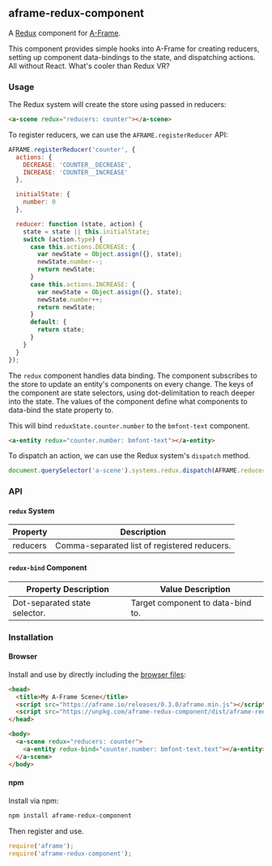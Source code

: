 ## aframe-redux-component

A [Redux](http://redux.js.org/) component for [A-Frame](https://aframe.io).

This component provides simple hooks into A-Frame for creating reducers,
setting up component data-bindings to the state, and dispatching actions. All
without React. What's cooler than Redux VR?

### Usage

The Redux system will create the store using passed in reducers:

```html
<a-scene redux="reducers: counter"></a-scene>
```

To register reducers, we can use the `AFRAME.registerReducer` API:

```js
AFRAME.registerReducer('counter', {
  actions: {
    DECREASE: 'COUNTER__DECREASE',
    INCREASE: 'COUNTER__INCREASE'
  },

  initialState: {
    number: 0
  },

  reducer: function (state, action) {
    state = state || this.initialState;
    switch (action.type) {
      case this.actions.DECREASE: {
        var newState = Object.assign({}, state);
        newState.number--;
        return newState;
      }
      case this.actions.INCREASE: {
        var newState = Object.assign({}, state);
        newState.number++;
        return newState;
      }
      default: {
        return state;
      }
    }
  }
});
```

The `redux` component handles data binding. The component subscribes to the
store to update an entity's components on every change. The keys of the
component are state selectors, using dot-delimitation to reach deeper into the
state. The values of the component define what components to data-bind the
state property to.

This will bind `reduxState.counter.number` to the `bmfont-text` component.

```html
<a-entity redux="counter.number: bmfont-text"></a-entity>
```

To dispatch an action, we can use the Redux system's `dispatch` method.

```js
document.querySelector('a-scene').systems.redux.dispatch(AFRAME.reducers.counter.DECREASE_COUNTER);
```

### API

#### `redux` System

| Property | Description                                  |
| -------- | -----------                                  |
| reducers | Comma-separated list of registered reducers. |

#### `redux-bind` Component

| Property Description          | Value Description                 |
| --------                      | -----------                       |
| Dot-separated state selector. | Target component to data-bind to. |

### Installation

#### Browser

Install and use by directly including the [browser files](dist):

```html
<head>
  <title>My A-Frame Scene</title>
  <script src="https://aframe.io/releases/0.3.0/aframe.min.js"></script>
  <script src="https://unpkg.com/aframe-redux-component/dist/aframe-redux-component.min.js"></script>
</head>

<body>
  <a-scene redux="reducers: counter">
    <a-entity redux-bind="counter.number: bmfont-text.text"></a-entity>
  </a-scene>
</body>
```

#### npm

Install via npm:

```bash
npm install aframe-redux-component
```

Then register and use.

```js
require('aframe');
require('aframe-redux-component');
```
